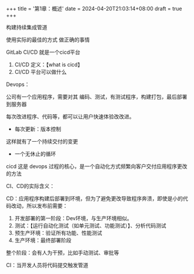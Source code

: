 +++
title = '第1章：概述'
date = 2024-04-20T21:03:14+08:00
draft = true
+++

构建持续集成管道

使用实际的最佳的方式 做正确的事情 

GitLab CI/CD 就是一个cicd平台

1. CI/CD 定义：【what is cicd】
2. CI/CD 平台可以做什么



Devops：

公司有一个应用程序，需要对其 编码、测试，有测试程序，构建打包，最后部署到服务器

每次改进程序、代码等，都可以让用户快速体验改改进。

+ 每次更新：版本控制

这样就有了一个持续交付的变更

+ 一个无休止的循环

cicd 这是 devops 过程的核心，是一个自动化方式频繁向客户交付应用程序更改的方法



CI、CD的实际含义：

CD：应用程序构建后部署到环境，但为了避免更改导致程序奔溃，即使是小的代码改动，所以发布前需要：

1. 开发部署的第一阶段：Dev环境，与生产环境相似。
2. 测试：【运行自动化测试（如单元测试、功能测试）】、分析代码测试
3. 预生产环境：验证所有功能、性能测试
4. 生产环境：最终部署阶段

整个阶段：会有人为干预，比如手动测试、审批等

CI：当开发人员将代码提交触发管道
